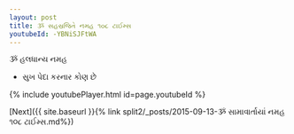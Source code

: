 ```yaml
---
layout: post
title: ૐ સહસ્રજિતે નમહ ૧૦૮ ટાઈમ્સ
youtubeId: -YBNiSJFtWA
---
```

 
 
 ૐ હલધાન્ય નમહ  
 
 -  સુખ પેદા કરનાર કોણ છે 
 
  
 
  
 
 
 
 
 
 


{% include youtubePlayer.html id=page.youtubeId %}
 
[Next]({{ site.baseurl }}{% link  split2/_posts/2015-09-13-ૐ સામાવાર્તાયાં નમહ ૧૦૮ ટાઈમ્સ.md%})
 
